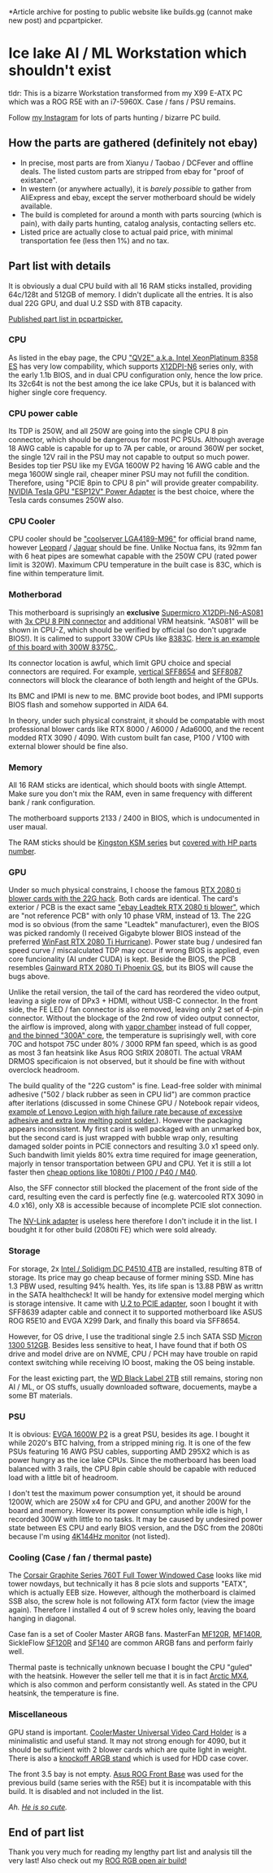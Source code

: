 *Article archive for posting to public website like builds.gg (cannot make new post) and pcpartpicker.

# Ice lake AI / ML Workstation which shouldn't exist #

tldr: This is a bizarre Workstation transformed from my X99 E-ATX PC which was a ROG R5E with an i7-5960X. Case / fans / PSU remains.

Follow [my Instagram](https://www.instagram.com/6dammk9/) for lots of parts hunting / bizarre PC build.

## How the parts are gathered (definitely not ebay) ##

- In precise, most parts are from Xianyu / Taobao / DCFever and offline deals. The listed custom parts are stripped from ebay for "proof of existance". 
- In western (or anywhere actually), it is *barely possible* to gather from AliExpress and ebay, except the server motherboard should be widely available.
- The build is completed for around a month with parts sourcing (which is pain), with daily parts hunting, catalog analysis, contacting sellers etc.
- Listed price are actually close to actual paid price, with minimal transportation fee (less then 1%) and no tax.

## Part list with details ##

It is obviously a dual CPU build with all 16 RAM sticks installed, providing 64c/128t and 512GB of memory. I didn't duplicate all the entries. It is also dual 22G GPU, and dual U.2 SSD with 8TB capacity. 

[Published part list in pcpartpicker.](https://pcpartpicker.com/user/DammK/saved/PgrtWZ)

### CPU ###

As listed in the ebay page, the CPU ["QV2E" a.k.a. Intel Xeon​ Platinum ​8358 ES](https://www.ebay.com.hk/itm/125887688097) has very low compability, which supports [X12DPI-N6](https://www.amazon.com/SUPERMICRO-MBD-X12DPI-N6-B-Server-Motherboard-C621A/dp/B0BZRBMLGQ) series only, with the early 1.1b BIOS, and in dual CPU configuration only, hence the low price. Its 32c64t is not the best among the ice lake CPUs, but it is balanced with higher single core frequency.

### CPU power cable ###

Its TDP is 250W, and all 250W are going into the single CPU 8 pin connector, which should be dangerous for most PC PSUs. Although average 18 AWG cable is capable for up to 7A per cable, or around 360W per socket, the single 12V rail in the PSU may not capable to output so much power. Besides top tier PSU like my EVGA 1600W P2 having 16 AWG cable and the mega 1600W single rail, cheaper miner PSU may not fufill the condition. Therefore, using "PCIE 8pin to CPU 8 pin" will provide greater compability. [NVIDIA Tesla GPU "ESP12V" Power Adapter](https://www.ebay.com/itm/134592371927) is the best choice, where the Tesla cards consumes 250W also. 

### CPU Cooler ###

CPU cooler should be ["coolserver LGA4189-M96"](https://m.coolserver.com.cn/product_view_335_287.html) for official brand name, however [Leopard](https://www.ebay.com/itm/234900698174) / [Jaguar](https://www.ebay.com/itm/166352798317) should be fine. Unlike Noctua fans, its 92mm fan with 6 heat pipes are somewhat capable with the 250W CPU (rated power limit is 320W). Maximum CPU temperature in the built case is 83C, which is fine within temperature limit. 

### Motherborad ###

This motherboard is suprisingly an **exclusive** [Supermicro X12DPi-N6-AS081](https://www.v2ex.com/t/907306) with [3x CPU 8 PIN connector](https://www.chinafix.com/thread-1331197-1-1.html) and additional VRM heatsink. "AS081" will be shown in CPU-Z, which should be verified by official (so don't upgrade BIOS!). It is calimed to support 330W CPUs like [8383C](https://www.cpu-world.com/CPUs/Xeon/Intel-Xeon%208383C.html). [Here is an example of this board with 300W 8375C.](https://xmrig.com/benchmark/4tREmm).

Its connector location is awful, which limit GPU choice and special connectors are required. For example, [vertical SFF8654](https://www.amazon.com/Cablecc-SFF-8639-Slimline-SFF-8654-Mainboard/dp/B09CYC3HRY?th=1) and [SFF8087](https://www.amazon.com/Cable-Matters-Internal-SFF-8087-Breakout/dp/B012BPLYJC) connectors will block the clearance of both length and height of the GPUs.

Its BMC and IPMI is new to me. BMC provide boot bodes, and IPMI supports BIOS flash and somehow supported in AIDA 64.

In theory, under such physical constraint, it should be compatable with most professional blower cards like RTX 8000 / A6000 / Ada6000, and the recent modded RTX 3090 / 4090. With custom built fan case, P100 / V100 with external blower should be fine also.

### Memory ###

All 16 RAM sticks are identical, which should boots with single Attempt. Make sure you don't mix the RAM, even in same frequency with different bank / rank configuration. 

The motherboard supports 2133 / 2400 in BIOS, which is undocumented in user maual.

The RAM sticks should be [Kingston KSM series](https://www.amazon.com/-/zh_TW/KSM24RD4-32MEI/dp/B07BGFDNZ1) but [covered with HP parts number](https://www.ebay.com/itm/265799563533). 

### GPU ###

Under so much physical constrains, I choose the famous [RTX 2080 ti blower cards with the 22G hack](https://2080ti22g.com/). Both cards are identical. The card's exterior / PCB is the exact same ["ebay Leadtek RTX 2080 ti blower"](https://www.ebay.com/itm/374465596451), which are "not reference PCB" with only 10 phase VRM, instead of 13. The 22G mod is so obvious (from the same "Leadtek" manufacturer), even the BIOS was picked randomly (I received Gigabyte blower BIOS instead of the preferred [WinFast RTX 2080 Ti Hurricane](https://www.techpowerup.com/vgabios/258295/258295)). Power state bug / undesired fan speed curve / miscalculated TDP may occur if wrong BIOS is applied, even core funcionality (AI under CUDA) is kept. Beside the BIOS, the PCB resembles [Gainward RTX 2080 Ti Phoenix GS](https://www.igorslab.de/en/rescue-a-gainward-rtx-2080-ti-phoenix-gs-waermeleit-pads-right-replace-practice/), but its BIOS will cause the bugs above.

Unlike the retail version, the tail of the card has reordered the video output, leaving a sigle row of DPx3 + HDMI, without USB-C connector. In the front side, the FE LED / fan connector is also removed, leaving only 2 set of 4-pin connector. Without the blockage of the 2nd row of video output connector, the airflow is improved, along with [vapor chamber](https://www.gigabyte.com/Graphics-Card/GV-N208TTURBO-OC-11GC-rev-10#kf) instead of full copper, [and the binned "300A" core](https://www.overclock.net/threads/official-nvidia-rtx-2080-ti-owners-club.1706276/), the temperature is suprisingly well, with core 70C and hotspot 75C under 80% / 3000 RPM fan speed, which is as good as most 3 fan heatsink like Asus ROG StRIX 2080TI. The actual VRAM DRMOS specificaion is not observed, but it should be fine with without overclock headroom.

The build quality of the "22G custom" is fine. Lead-free solder with minimal adhesive ("502 / black rubber as seen in CPU lid") are common practice after iterlations (discussed in some Chinese GPU / Notebook repair videos, [example of Lenovo Legion with high failure rate because of excessive adhesive and extra low melting point solder.](https://www.youtube.com/watch?v=wUnQLhoHQZk&ab_channel=%E9%9D%93%E4%BB%94%E4%BF%AE%E6%9C%BAPC-Repair)). However the packaging appears inconsistent. My first card is well packaged with an unmarked box, but the second card is just wrapped with bubble wrap only, resulting damaged solder points in PCIE connectors and resulting 3.0 x1 speed only. Such bandwith limit yields 80% extra time required for image geeneration, majorly in tensor transportation between GPU and CPU. Yet it is still a lot faster then [cheap options like 1080ti / P100 / P40 / M40](https://github.com/6DammK9/nai-anime-pure-negative-prompt/blob/main/ch04/readme.md#chapter-04b-extra-making-use-of-m40-24gb-for-generating-large-images). 

Also, the SFF connector still blocked the placement of the front side of the card, resulting even the card is perfectly fine (e.g. watercooled RTX 3090 in 4.0 x16), only X8 is accessible because of incomplete PCIE slot connection.

The [NV-Link adapter](https://www.amazon.com/Nvidia-Corporation-900-14932-2500-000-Link-Bridge/dp/B07JZLHPCG) is useless here therefore I don't include it in the list. I boudght it for other build (2080ti FE) which were sold already.

### Storage ###

For storage, 2x [Intel / Solidigm DC P4510 4TB](https://www.solidigm.com/products/data-center/d7/p4510.html) are installed, resulting 8TB of storage. Its price may go cheap because of former mining SSD. Mine has 1.3 PBW used, resulting 94% health. Yes, its life span is 13.88 PBW as writtn in the SATA healthcheck! It will be handy for extensive model merging which is storage intensive. It came with [U.2 to PCIE adapter](https://www.amazon.com/GINTOOYUN-Expansion-Card%EF%BC%8CSFF-Riser-Adapter/dp/B08P16LMHW), soon I bought it with SFF8639 adapter cable and connect it to supported motherboard like ASUS ROG R5E10 and EVGA X299 Dark, and finally this board via SFF8654. 

However, for OS drive, I use the traditional single 2.5 inch SATA SSD [Micron 1300 512GB](https://hppart.uk/products/for-hp-861193-001-micron-1300-2-5-512gb-mtfddak512tdl-ssd-solid-state-drive-new). Besides less sensitive to heat, I have found that if both OS drive and model drive are on NVME, CPU / PCH may have trouble on rapid context switching while receiving IO boost, making the OS being instable.

For the least exicting part, the [WD Black Label 2TB](https://www.amazon.com/-/zh_TW/WD2003FYYS/dp/B00DOS5KXC) still remains, storing non AI / ML, or OS stuffs, usually downloaded software, docuements, maybe a some BT materials.

### PSU ###

It is obvious: [EVGA 1600W P2](https://www.amazon.com/-/zh_TW/EVGA-Supernova-%E9%9B%BB%E6%BA%90%E4%BE%9B%E6%87%89%E5%99%A8-PLUS-%E7%99%BD%E9%87%91%E8%AA%8D%E8%AD%89/dp/B00NJG61JQ?th=1) is a great PSU, besides its age. I bought it while 2020's BTC halving, from a stripped mining rig. It is one of the few PSUs featuring 16 AWG PSU cables, supporting AMD 295X2 which is as power hungry as the ice lake CPUs. Since the motherboard has been load balanced with 3 rails, the CPU 8pin cable should be capable with reduced load with a little bit of headroom.

I don't test the maximum power consumption yet, it should be around 1200W, which are 250W x4 for CPU and GPU, and another 200W for the board and memory. However its power consumption while idle is high, I recorded 300W with little to no tasks. It may be caused by undesired power state between ES CPU and early BIOS version, and the DSC from the 2080ti because I'm using [4K144Hz monitor]([https://www.displayspecifications.com/en/model/82bf263d](https://www.price.com.hk/product.php?p=522679)) (not listed).  

### Cooling (Case / fan / thermal paste) ###

The [Corsair Graphite Series 760T Full Tower Windowed Case](https://www.newegg.com/arctic-white-corsair-graphite-series-atx-full-tower/p/N82E16811139055) looks like mid tower nowdays, but technically it has 8 pcie slots and supports "EATX", which is actually EEB size. However, although the motherboard is claimed SSB also, the screw hole is not following ATX form factor (view the image again). Therefore I installed 4 out of 9 screw holes only, leaving the board hanging in diagonal.

Case fan is a set of Cooler Master ARGB fans. MasterFan [MF120R](https://www.amazon.com/-/zh_TW/Cooler-Master-MasterFan-MF120R-R4-120R-20PC-R1/dp/B07H4NYFVG?th=1), [MF140R](https://www.amazon.com/-/zh_TW/R4-140R-15PC-R1/dp/B07GSSY21G), SickleFlow [SF120R](https://www.amazon.com/Cooler-Master-Independently-Controlled-Addressable-Management/dp/B07P989CQ6) and [SF140](https://www.amazon.com/Cooler-Master-SickleFlow-Individually-Customizable/dp/B08HJPHJMH) are common ARGB fans and perform fairly well.

Thermal paste is technically unknown becuase I bought the CPU "guled" with the heatsink. However the seller tell me that it is in fact [Arctic MX4](https://gamersnexus.net/guides/3346-thermal-paste-application-benchmark-too-much-thermal-paste), which is also common and perform consistantly well. As stated in the CPU heatsink, the temperature is fine.

### Miscellaneous ###

GPU stand is important. [CoolerMaster Universal Video Card Holder](https://www.amazon.com/-/zh_TW/MCA-0005-KUH00/dp/B01M5DCMPM?th=1) is a minimalistic and useful stand. It may not strong enough for 4090, but it should be sufficient with 2 blower cards which are quite light in weight. There is also a [knockoff ARGB stand](https://www.performance-pcs.com/system-hardware/gpu-holder/vertical-video-card-bracket-argb-vga-stand-chassis-lamp-motherboard-aura-sync-rgb-board-jack-faith-light-pollution.html) which is used for HDD case cover.

The front 3.5 bay is not empty. [Asus ROG Front Base](https://www.amazon.com/-/zh_TW/ASUS-ROG-Front-Base/dp/B00JXED39O/ref=cm_cr_arp_d_product_top?ie=UTF8) was used for the previous build (same series with the R5E) but it is incompatable with this build. It is disabled and not included in the list.

*Ah. [He is so cute](https://www.amazon.com/Taito-Fate-Apocrypha-Action-Figure/dp/B077SLPXKG).* 

## End of part list ##

Thank you very much for reading my lengthy part list and analysis till the very last! Also check out my [ROG RGB open air build!](https://builds.gg/dammk/flashbang-rog-open-air-miku-hatsune-34047)  
